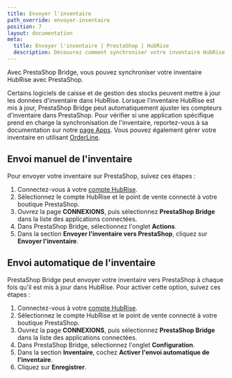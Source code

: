 ```yaml
---
title: Envoyer l'inventaire
path_override: envoyer-inventaire
position: 7
layout: documentation
meta:
  title: Envoyer l'inventaire | PrestaShop | HubRise
  description: Découvrez comment synchroniser votre inventaire HubRise avec PrestaShop et masquer automatiquement les produits hors stock de votre site internet.
---
```


Avec PrestaShop Bridge, vous pouvez synchroniser votre inventaire HubRise avec PrestaShop.

Certains logiciels de caisse et de gestion des stocks peuvent mettre à jour les données d'inventaire dans HubRise. Lorsque l'inventaire HubRise est mis à jour, PrestaShop Bridge peut automatiquement ajuster les compteurs d'inventaire dans PrestaShop. Pour vérifier si une application spécifique prend en charge la synchronisation de l'inventaire, reportez-vous à sa documentation sur notre [page Apps](/apps). Vous pouvez également gérer votre inventaire en utilisant [OrderLine](/apps/orderline/overview).

## Envoi manuel de l'inventaire

Pour envoyer votre inventaire sur PrestaShop, suivez ces étapes :

1. Connectez-vous à votre [compte HubRise](https://manager.hubrise.com).
2. Sélectionnez le compte HubRise et le point de vente connecté à votre boutique PrestaShop.
3. Ouvrez la page **CONNEXIONS**, puis sélectionnez **PrestaShop Bridge** dans la liste des applications connectées.
4. Dans PrestaShop Bridge, sélectionnez l'onglet **Actions**.
5. Dans la section **Envoyer l'inventaire vers PrestaShop**, cliquez sur **Envoyer l'inventaire**.

## Envoi automatique de l'inventaire

PrestaShop Bridge peut envoyer votre inventaire vers PrestaShop à chaque fois qu'il est mis à jour dans HubRise. Pour activer cette option, suivez ces étapes :

1. Connectez-vous à votre [compte HubRise](https://manager.hubrise.com).
2. Sélectionnez le compte HubRise et le point de vente connecté à votre boutique PrestaShop.
3. Ouvrez la page **CONNEXIONS**, puis sélectionnez **PrestaShop Bridge** dans la liste des applications connectées.
4. Dans PrestaShop Bridge, sélectionnez l'onglet **Configuration**.
5. Dans la section **Inventaire**, cochez **Activer l'envoi automatique de l'inventaire**.
6. Cliquez sur **Enregistrer**.

